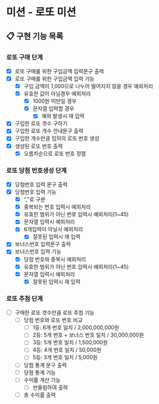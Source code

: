 # 미션 - 로또 미션

## 📋 구현 기능 목록

### 로또 구매 단계

- [x] 로또 구매를 위한 구입금액 입력문구 출력 
- [x] 로또 구매를 위한 구입금액 입력 기능
  - [x] 구입 금액이 1,000으로 나누어 떨어지지 않을 경우 예외처리
  - [x] 유효한 값이 아닐경우 예외처리
    - [x] 1000원 미만일 경우
    - [x] 문자열 입력할 경우
      - [x] 예외 발생시 재 입력
- [x] 구입한 로또 갯수 구하기
- [x] 구입한 로또 개수 안내문구 출력
- [x] 구입한 개수만큼 임의의 로또 번호 생성
- [x] 생성된 로또 번호 출력
  - [x] 오름차순으로 로또 번호 정렬

### 로또 당첨 번호생성 단계

- [x] 당첨번호 입력 문구 출력
- [x] 당첨번호 입력 기능
  - [x] ","로 구분
  - [x] 중복되는 번호 입력시 예외처리
  - [x] 유효한 범위가 아닌 번호 입력시 예외처리(1~45)
  - [x] 문자열 입력시 예외처리
  - [x] 6개입력이 아닐시 예외처리
    -[x] 잘못된 입력시 재 입력
- [x] 보너스번호 입력문구 출력
- [x] 보너스번호 입력 기능
  - [x] 당첨 번호와 중복시 예외처리
  - [x] 유효한 범위가 아닌 번호 입력시 예외처리(1~45)
  - [x] 문자열 입력시 예외처리
    -[x] 잘못된 입력시 재 입력

### 로또 추첨 단계

-[ ] 구매한 로또 갯수만큼 로또 추첨 기능
  - [ ] 당첨 번호와 로또 번호 비교
    - [ ] 1등: 6개 번호 일치 / 2,000,000,000원
    - [ ] 2등: 5개 번호 + 보너스 번호 일치 / 30,000,000원
    - [ ] 3등: 5개 번호 일치 / 1,500,000원
    - [ ] 4등: 4개 번호 일치 / 50,000원
    - [ ] 5등: 3개 번호 일치 / 5,000원
  - [ ] 당첨 통계 문구 출력
  - [ ] 당첨 통계 기능
  - [ ] 수익률 계산 기능
    - [ ] 반올림하여 출력
  - [ ] 총 수익률 출력 
